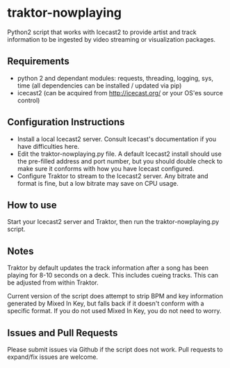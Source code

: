 # traktor-nowplaying
Python2 script that works with Icecast2 to provide artist and track information to be ingested by video streaming or visualization packages.

## Requirements
* python 2 and dependant modules:  requests, threading, logging, sys, time (all dependencies can be installed / updated via pip)
* icecast2 (can be acquired from http://icecast.org/ or your OS'es source control)

## Configuration Instructions
* Install a local Icecast2 server.  Consult Icecast's documentation if you have difficulties here. 
* Edit the traktor-nowplaying.py file.  A default Icecast2 install should use the pre-filled address and port number, but you should double check to make sure it conforms with how you have Icecast configured. 
* Configure Traktor to stream to the Icecast2 server.  Any bitrate and format is fine, but a low bitrate may save on CPU usage.  

## How to use
Start your Icecast2 server and Traktor, then run the traktor-nowplaying.py script.  

## Notes
Traktor by default updates the track information  after a song has been playing for 8-10 seconds on a deck.  This includes cueing tracks. This can be adjusted from within Traktor.

Current version of the script does attempt to strip BPM and key information generated by Mixed In Key, but falls back if it doesn't conform with a specific format.  If you do not used Mixed In Key, you do not need to worry. 

## Issues and Pull Requests
Please submit issues via Github if the script does not work.  Pull requests to expand/fix issues are welcome.

